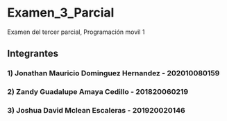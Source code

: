 # Examen_3_Parcial
Examen del tercer parcial, Programación movil 1

## Integrantes
### 1) Jonathan Mauricio Dominguez Hernandez - 202010080159
### 2) Zandy Guadalupe Amaya Cedillo - 201820060219
### 3) Joshua David Mclean Escaleras - 201920020146
